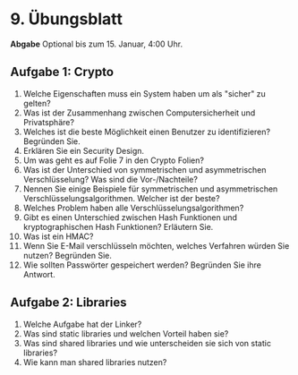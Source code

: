 # 9. Übungsblatt

**Abgabe** Optional bis zum 15. Januar, 4:00 Uhr.

## Aufgabe 1: Crypto
1. Welche Eigenschaften muss ein System haben um als "sicher" zu gelten?
2. Was ist der Zusammenhang zwischen Computersicherheit und Privatsphäre?
3. Welches ist die beste Möglichkeit einen Benutzer zu identifizieren? Begründen Sie.
4. Erklären Sie ein Security Design.
5. Um was geht es auf Folie 7 in den Crypto Folien?
6. Was ist der Unterschied von symmetrischen und asymmetrischen Verschlüsselung? Was sind die Vor-/Nachteile?
7. Nennen Sie einige Beispiele für symmetrischen und asymmetrischen Verschlüsselungsalgorithmen. Welcher ist der beste?
8. Welches Problem haben alle Verschlüsselungsalgorithmen?
9. Gibt es einen Unterschied zwischen Hash Funktionen und kryptographischen Hash Funktionen? Erläutern Sie.
10. Was ist ein HMAC?
11. Wenn Sie E-Mail verschlüsseln möchten, welches Verfahren würden Sie nutzen? Begründen Sie.
12. Wie sollten Passwörter gespeichert werden? Begründen Sie ihre Antwort.

## Aufgabe 2: Libraries
1. Welche Aufgabe hat der Linker?
2. Was sind static libraries und welchen Vorteil haben sie?
3. Was sind shared libraries und wie unterscheiden sie sich von static libraries?
4. Wie kann man shared libraries nutzen?
